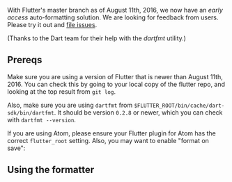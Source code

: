 With Flutter's master branch as of August 11th, 2016, we now have an _early access_ auto-formatting solution. We are looking for feedback from users. Please try it out and [file issues](https://github.com/flutter/flutter/issues/new).

(Thanks to the Dart team for their help with the _dartfmt_ utility.)

## Prereqs

Make sure you are using a version of Flutter that is newer than August 11th, 2016. You can check this by going to your local copy of the flutter repo, and looking at the top result from `git log`.

Also, make sure you are using `dartfmt` from `$FLUTTER_ROOT/bin/cache/dart-sdk/bin/dartfmt`. It should be version `0.2.8` or newer, which you can check with `dartfmt --version`.

If you are using Atom, please ensure your Flutter plugin for Atom has the correct `flutter_root` setting.
Also, you may want to enable "format on save":



## Using the formatter

